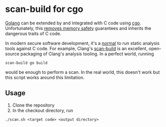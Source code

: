 # scan-build for cgo

[Golang](https://golang.org/) can be extended by and integrated with C code using [cgo](https://golang.org/cmd/cgo/). Unfortunately,
this [removes memory safety](https://golang.org/doc/faq#Do_Go_programs_link_with_Cpp_programs) guarantees and inherits the dangerous traits of C
code.

In modern secure software development, it's a [normal](https://www.microsoft.com/security/blog/2009/06/29/static-analysis-tools-and-the-sdl-part-one/) to run static
analysis tools against C code. For example, Clang's [scan-build](https://clang-analyzer.llvm.org/scan-build.html) is an excellent,
open-source packaging of Clang's analysis tooling. In a perfect world, running

```
scan-build go build
```

would be enough to perform a scan. In the real world, this doesn't work but this
script works around this limitation.

## Usage

1. Clone the repository
2. In the checkout directory, run
```
./scan.sh <target code> <output directory>

